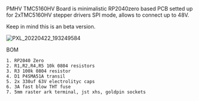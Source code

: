PMHV TMC5160HV Board is minimalistic RP2040zero based PCB setted up for 2xTMC5160HV stepper drivers SPI mode, allows to connect up to 48V.

Keep in mind this is an beta version. 

![PXL_20220422_193249584](https://user-images.githubusercontent.com/77267254/171462816-23b2c5af-58b2-447e-b50a-b24a07ed1058.jpg)

BOM
```
1. RP2040 Zero
2. R1,R2,R4,R5 10k 0804 resistors
3. R3 100k 0804 resistor
4. D1 P4SMA51A transil
5. 2x 330uf 63V electrolityc caps
6. 3A fast blow THT fuse
7. 5mm raster ark terminal, jst xhs, goldpin sockets 

```
